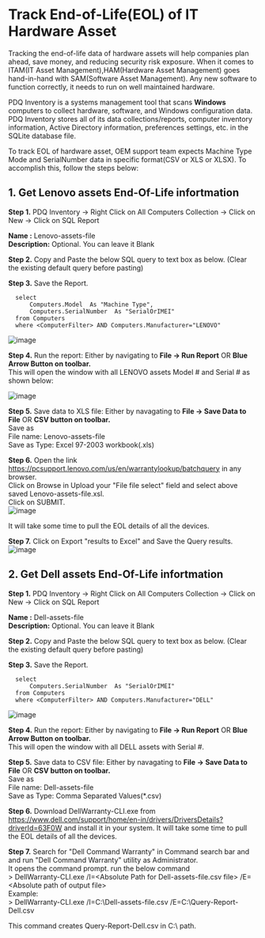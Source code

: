 # Track End-of-Life(EOL) of IT Hardware Asset

Tracking the end-of-life data of hardware assets will help companies plan ahead, save money, and reducing security risk exposure. When it comes to ITAM(IT Asset Management),HAM(Hardware Asset Management) goes hand-in-hand with SAM(Software Asset Management). Any new software to function correctly, it needs to run on well maintained hardware.

PDQ Inventory is a systems management tool that scans **Windows** computers to collect hardware, software, and Windows configuration data. PDQ Inventory stores all of its data collections/reports, computer inventory information, Active Directory information, preferences settings, etc. in the SQLite database file.

To track EOL of hardware asset, OEM support team expects Machine Type Mode and SerialNumber data in specific format(CSV or XLS or XLSX). To accomplish this, follow the steps below:

## 1. Get Lenovo assets End-Of-Life infortmation
**Step 1.** PDQ Inventory -> Right Click on All Computers Collection -> Click on New -> Click on SQL Report

  **Name :** Lenovo-assets-file<br />
  **Description:** Optional. You can leave it Blank

**Step 2.** Copy and Paste the below SQL query to text box as below. (Clear the existing default query before  pasting)

**Step 3.** Save the Report.
      
      select
	      Computers.Model  As "Machine Type",
	      Computers.SerialNumber  As "SerialOrIMEI"
      from Computers 
      where <ComputerFilter> AND Computers.Manufacturer="LENOVO"
    
    
![image](https://github.com/ShivuChirantana/PDQ-Handson/assets/138813405/c47d5b4f-ab4b-45db-b4e9-1cd73db1b12a)

**Step 4.** Run the report: Either by navigating to **File -> Run Report** OR **Blue Arrow Button on toolbar.**<br />
This will open the window with all LENOVO assets Model # and Serial # as shown below:

![image](https://github.com/ShivuChirantana/PDQ-Handson/assets/138813405/4dc8f57f-441f-40db-b24a-dfb9061e5478)


**Step 5.** Save data to XLS file: Either by navagating to **File -> Save Data to File** OR **CSV button on toolbar.**<br />
Save as <br />
File name: Lenovo-assets-file <br />
Save as Type: Excel 97-2003 workbook(.xls)

**Step 6.** Open the link https://pcsupport.lenovo.com/us/en/warrantylookup/batchquery in any browser.<br />
Click on Browse in Upload your "File  file select" field and select above saved Lenovo-assets-file.xsl. <br />Click on SUBMIT. <br />
![image](https://github.com/ShivuChirantana/PDQ-Handson/assets/138813405/012a44f3-73b1-4f7d-8943-50953efd98e5)

It will take some time to pull the EOL details of all the  devices.<br />

**Step 7.** Click on Export "results to Excel" and Save the Query results.<br />
![image](https://github.com/ShivuChirantana/PDQ-Handson/assets/138813405/4bb464ea-87ab-4c3c-b182-0ac27627da21)

## 2. Get Dell assets End-Of-Life infortmation
**Step 1.** PDQ Inventory -> Right Click on All Computers Collection -> Click on New -> Click on SQL Report

  **Name :** Dell-assets-file<br />
  **Description:** Optional. You can leave it Blank

**Step 2.** Copy and Paste the below SQL query to text box as below. (Clear the existing default query before  pasting)

**Step 3.** Save the Report.
      
      select
	      Computers.SerialNumber  As "SerialOrIMEI"
      from Computers 
      where <ComputerFilter> AND Computers.Manufacturer="DELL"
    
    
![image](https://github.com/ShivuChirantana/PDQ-Handson/assets/138813405/65d39ac3-611b-4387-b730-d866141b00b9)


**Step 4.** Run the report: Either by navigating to **File -> Run Report** OR **Blue Arrow Button on toolbar.**<br />
This will open the window with all DELL assets with Serial #.

**Step 5.** Save data to CSV file: Either by navagating to **File -> Save Data to File** OR **CSV button on toolbar.**<br />
Save as <br />
File name: Dell-assets-file <br />
Save as Type: Comma Separated Values(*.csv)

**Step 6.** Download DellWarranty-CLI.exe from https://www.dell.com/support/home/en-in/drivers/DriversDetails?driverId=63F0W and install it in your system.
It will take some time to pull the EOL details of all the  devices.<br />

**Step 7.** Search for "Dell Command Warranty" in Command search bar and  and run "Dell Command Warranty" utility as Administrator. <br />
It opens the command prompt. run the below command<br />
 \> DellWarranty-CLI.exe /I=\<Absolute Path for Dell-assets-file.csv file\> /E=\<Absolute path of output file\> <br />
 Example:<br />
 \> DellWarranty-CLI.exe /I=C:\Dell-assets-file.csv /E=C:\Query-Report-Dell.csv <br />

 This command creates Query-Report-Dell.csv in C:\ path.




    



